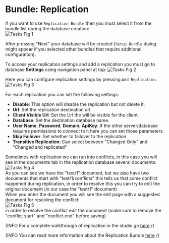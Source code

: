 # Bundle: Replication

If you want to use `Replication Bundle` then you must select it from the bundle list during the database creation:   
![Tasks Fig 1](Images/studio_replication_1.PNG)  

After pressing "Next" your database will be created (`Setup Bundle` dialog might appear if you selected other bundles that require additional configuration).

To access your replication settings and add a replication you must go to database **Settings** using navigation panel at top:
![Tasks Fig 2](Images/studio_replication_2.PNG)  

Here you can configure replication settings by pressing `Add Replication`.    
![Tasks Fig 3](Images/studio_replication_3.PNG)  

For each replication you can set the following settings:   
  
- **Disable**: This option will disable the replication but not delete it.
- **Url**: Set the replication destination url.
- **Client Visible Url**: Set the Url the will be visible for the client.
- **Database**: Set the destination database name.   
- **User Name**, **Password**, **Domain**, **ApiKey**: If the other server/database requires permissions to connect to it here you can set those parameters.  
- **Skip Failover**: Set whether to failover to the replication
- **Transitive Replication**: Can select between "Changed Only" and "Changed and replicated"

Sometimes with replication we can run into conflicts, in this case you will see in the documents tab in the replication database several documents:  
![Tasks Fig 4](Images/studio_replication_4.PNG)  
As you can see we have the "test/1" document, but we also have two documents that start with "test/1/conflicts" this tells us that some conflict happened during replication, in order to resolve this you can try to edit the original document (in our case the "test/1" document)  
When you enter the document you will see the edit page with a suggested document for resolving the conflict:  
![Tasks Fig 5](Images/studio_replication_5.PNG)  
in order to resolve the conflict edit the document (make sure to remove the "conflict start" and "conflict end" before saving)  

{INFO For a complete walkthrough of replication in the studio go [here](replication-walkthrough) /}

{INFO You can read more information about the Replication Bundle [here](../../server/scaling-out/replication) /}
